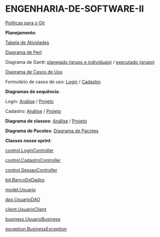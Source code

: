# ENGENHARIA-DE-SOFTWARE-II

[Políticas para o Git](https://github.com/TatianeSoares/ENGENHARIA-DE-SOFTWARE-II/blob/main/politicas.md)

**Planejamento**:

[Tabela de Atividades](https://docs.google.com/document/d/1lE4ouQs-FCUVJWScQvnC_xHBdBdCTAIEeWuBqL6yTX0/view)

[Diagrama de Pert](https://drive.google.com/file/d/1kABYUl7BDiVpffOyrlibS74O_gJQuGB1/view)

Diagrama de Gantt: 
[planejado (grupo e individuais)](https://docs.google.com/spreadsheets/d/1A6CLTJL0-fnqsUdoamDQkQiJZC9mXZA-UKnSY96ePeo/view) 
/
[executado (grupo)](https://drive.google.com/file/d/16hiD7kv3UVM70SZ0S0NyECkb6pbHsk75/view)


[Diagrama de Casos de Uso](https://drive.google.com/file/d/1CLpfCoqDh4fik50FxcbPA6C-Yayqx5QO/view)

Formulário de casos de uso: 
[Login](https://docs.google.com/document/d/1h7wyIjS5DWHxSbuEOe4bfukOAXA90Ay1LLxJ19Ayu1w/view)
/
[Cadastro](https://docs.google.com/document/d/1mBs8yPhJrv-ykz_b8u7zEdEyIW4bcTYAKxz_PISwP4s/view)

**Diagramas de sequência**:

Login: 
[Análise](https://drive.google.com/file/d/1MYNs8bMBqDP2eGwERZNmo5jqpZWEY7R9/view) 
/ 
[Projeto](https://drive.google.com/file/d/18SlazIYILqt8O9VopgxroSl_ftxW2d32/view)

Cadastro: 
[Análise](https://drive.google.com/file/d/1-pEh9FJqthWnS19bsDej9_6GBTZa3TMr/view) 
/ 
[Projeto](https://drive.google.com/file/d/1XVyCBCISTKLdgbfKZpEUVEU_0O2YDseP/view)

**Diagrama de classes**: 
[Análise](https://drive.google.com/file/d/18azz2Njpg9G-zhHC3J3Dg-TaouFKZryk/view) 
/
[Projeto](https://drive.google.com/file/d/1di_OPVEK7pTo_1fBAE7UKUQhHir9YJc4/view)

**Diagrama de Pacotes**:
[Diagrama de Pacotes](https://drive.google.com/file/d/1jHzzgOQqVvDkiiefk2zmurNrOfD4fIgE/view?usp=sharing)

**Classes nesse sprint**:

[control.LoginController](https://github.com/TatianeSoares/ENGENHARIA-DE-SOFTWARE-II/blob/main/src/main/java/com/control/LoginController.java)

[control.CadastroController](https://github.com/TatianeSoares/ENGENHARIA-DE-SOFTWARE-II/blob/main/src/main/java/com/control/CadastroController.java)

[control.SessaoController](https://github.com/TatianeSoares/ENGENHARIA-DE-SOFTWARE-II/blob/main/src/main/java/com/control/SessaoController.java)

[bd.BancoDeDados](https://github.com/TatianeSoares/ENGENHARIA-DE-SOFTWARE-II/blob/main/src/main/java/com/bd/BancoDeDados.java)

[model.Usuario](https://github.com/TatianeSoares/ENGENHARIA-DE-SOFTWARE-II/blob/main/src/main/java/com/model/Usuario.java)

[dao.UsuarioDAO](https://github.com/TatianeSoares/ENGENHARIA-DE-SOFTWARE-II/blob/main/src/main/java/com/dao/UsuarioDAO.java)

[client.UsuarioClient](https://github.com/TatianeSoares/ENGENHARIA-DE-SOFTWARE-II/blob/main/src/main/java/com/client/UsuarioClient.java)

[business.UsuarioBusiness](https://github.com/TatianeSoares/ENGENHARIA-DE-SOFTWARE-II/blob/main/src/main/java/com/business/UsuarioBusiness.java)

[exception.BusinessException](https://github.com/TatianeSoares/ENGENHARIA-DE-SOFTWARE-II/blob/main/src/main/java/com/exception/BusinessException.java)

